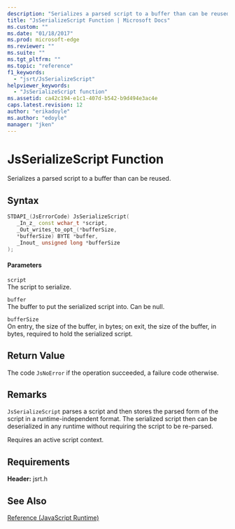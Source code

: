 ```yaml
---
description: "Serializes a parsed script to a buffer than can be reused."
title: "JsSerializeScript Function | Microsoft Docs"
ms.custom: ""
ms.date: "01/18/2017"
ms.prod: microsoft-edge
ms.reviewer: ""
ms.suite: ""
ms.tgt_pltfrm: ""
ms.topic: "reference"
f1_keywords: 
  - "jsrt/JsSerializeScript"
helpviewer_keywords: 
  - "JsSerializeScript function"
ms.assetid: ca42c194-e1c1-407d-b542-b9d494e3ac4e
caps.latest.revision: 12
author: "erikadoyle"
ms.author: "edoyle"
manager: "jken"
---
```

# JsSerializeScript Function
Serializes a parsed script to a buffer than can be reused.  
  
## Syntax  
  
```cpp  
STDAPI_(JsErrorCode) JsSerializeScript(  
   _In_z_ const wchar_t *script,  
   _Out_writes_to_opt_(*bufferSize,  
   *bufferSize) BYTE *buffer,  
   _Inout_ unsigned long *bufferSize  
);  
```  
  
#### Parameters  
 `script`  
 The script to serialize.  
  
 `buffer`  
 The buffer to put the serialized script into. Can be null.  
  
 `bufferSize`  
 On entry, the size of the buffer, in bytes; on exit, the size of the buffer, in bytes, required to hold the serialized script.  
  
## Return Value  
 The code `JsNoError` if the operation succeeded, a failure code otherwise.  
  
## Remarks  
 `JsSerializeScript` parses a script and then stores the parsed form of the script in a runtime-independent format. The serialized script then can be deserialized in any runtime without requiring the script to be re-parsed.  
  
 Requires an active script context.  
  
## Requirements  
 **Header:** jsrt.h  
  
## See Also  
 [Reference (JavaScript Runtime)](../chakra-hosting/reference-javascript-runtime.md)
